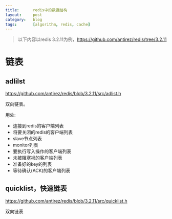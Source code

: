 ```yaml
---
title:      redis中的数据结构
layout:     post
category:   blog
tags:       [algorithm, redis, cache]
---
```


>以下内容以redis 3.2.11为例，https://github.com/antirez/redis/tree/3.2.11

# 链表

## adlilst

https://github.com/antirez/redis/blob/3.2.11/src/adlist.h

双向链表。

用处: 

* 连接到redis的客户端列表
* 将要关闭的redis的客户端列表
* slave节点列表
* monitor列表
* 要执行写入操作的客户端列表
* 未被阻塞祝的客户端列表
* 准备好的key的列表
* 等待确认(ACK)的客户端列表

## quicklist，快速链表

https://github.com/antirez/redis/blob/3.2.11/src/quicklist.h

双向链表